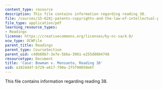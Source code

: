 ```yaml
---
content_type: resource
description: This file contains information regarding reading 38.
file: /courses/15-628j-patents-copyrights-and-the-law-of-intellectual-property-spring-2013/a1824d4fb729a617790a2f5f90050e6f_MIT15_628JS13_read38.pdf
file_type: application/pdf
learning_resource_types:
- Readings
license: https://creativecommons.org/licenses/by-nc-sa/4.0/
ocw_type: OCWFile
parent_title: Readings
parent_type: CourseSection
parent_uid: c40b08b7-3e7e-5b6a-3961-e255d8084748
resourcetype: Document
title: 'Case: Bowman v. Monsanto, Reading 38'
uid: a1824d4f-b729-a617-790a-2f5f90050e6f
---
```

This file contains information regarding reading 38.